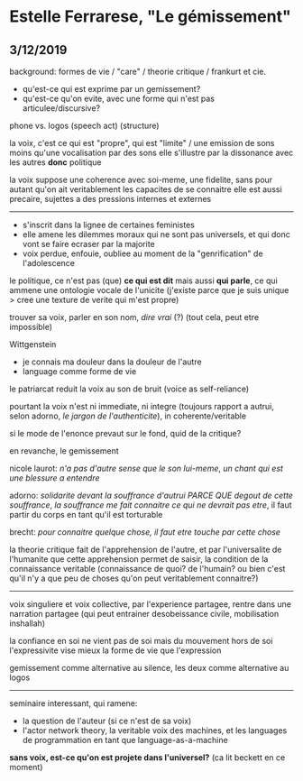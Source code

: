 # Estelle Ferrarese, "Le gémissement"
## 3/12/2019

background: formes de vie / "care" / theorie critique / frankurt et cie.

- qu'est-ce qui est exprime par un gemissement?
- qu'est-ce qu'on evite, avec une forme qui n'est pas articulee/discursive?

phone vs. logos
(speech act) (structure)

la voix, c'est ce qui est "propre", qui est "limite" / une emission de sons moins qu'une vocalisation par des sons
elle s'illustre par la dissonance avec les autres **donc** politique

la voix suppose une coherence avec soi-meme, une fidelite, sans pour autant qu'on ait veritablement les capacites de se connaitre
elle est aussi precaire, sujettes a des pressions internes et externes

---

- s'inscrit dans la lignee de certaines feministes
- elle amene les dilemmes moraux qui ne sont pas universels, et qui donc vont se faire ecraser par la majorite
- voix perdue, enfouie, oubliee au moment de la "genrification" de l'adolescence

le politique, ce n'est pas (que) **ce qui est dit** mais aussi **qui parle**, ce qui ammene une ontologie vocale de l'unicite (j'existe parce que je suis unique > cree une texture de verite qui m'est propre)

trouver sa voix, parler en son nom, *dire vrai* (?) (tout cela, peut etre impossible)

Wittgenstein
- je connais ma douleur dans la douleur de l'autre
- language comme forme de vie

le patriarcat reduit la voix au son de bruit (voice as self-reliance)

pourtant la voix n'est ni immediate, ni integre (toujours rapport a autrui, selon adorno, *le jargon de l'authenticite*), in coherente/veritable

si le mode de l'enonce prevaut sur le fond, quid de la critique?

en revanche, le gemissement

nicole laurot: *n'a pas d'autre sense que le son lui-meme*, *un chant qui est une blessure a entendre*

adorno: *solidarite devant la souffrance d'autrui PARCE QUE degout de cette souffrance*, *la souffrance me fait connaitre ce qui ne devrait pas etre*, il faut partir du corps en tant qu'il est torturable

brecht: *pour connaitre quelque chose, il faut etre touche par cette chose*

la theorie critique fait de l'apprehension de l'autre, et par l'universalite de l'humanite que cette apprehension permet de saisir, la condition de la connaissance veritable (connaissance de quoi? de l'humain? ou bien c'est qu'il n'y a que peu de choses qu'on peut veritablement connaitre?)

---

voix singuliere et voix collective, par l'experience partagee, rentre dans une narration partagee (qui peut entrainer desobeissance civile, mobilisation inshallah)

la confiance en soi ne vient pas de soi mais du mouvement hors de soi
l'expressivite vise mieux la forme de vie que l'expression

gemissement comme alternative au silence, les deux comme alternative au logos

---

seminaire interessant, qui ramene:
- la question de l'auteur (si ce n'est de sa voix)
- l'actor network theory, la veritable voix des machines, et les languages de programmation en tant que language-as-a-machine

**sans voix, est-ce qu'on est projete dans l'universel?** (ca lit beckett en ce moment)
